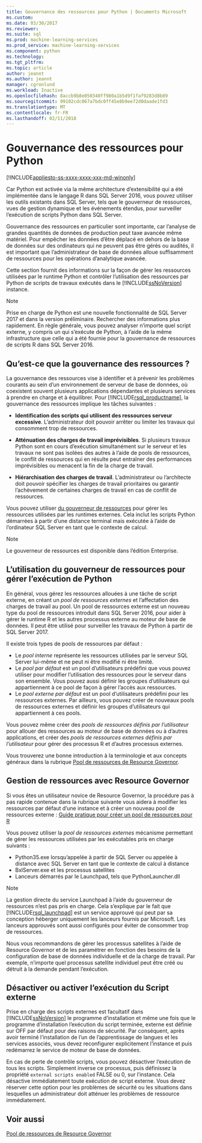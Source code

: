 ```yaml
---
title: Gouvernance des ressources pour Python | Documents Microsoft
ms.custom: 
ms.date: 03/30/2017
ms.reviewer: 
ms.suite: sql
ms.prod: machine-learning-services
ms.prod_service: machine-learning-services
ms.component: python
ms.technology: 
ms.tgt_pltfrm: 
ms.topic: article
author: jeannt
ms.author: jeannt
manager: cgronlund
ms.workload: Inactive
ms.openlocfilehash: 8accb9b8e050340ff980a1b5d9f1faf9283d8b89
ms.sourcegitcommit: 99102cdc867a7bdc0ff45e8b9ee72d0daade1fd3
ms.translationtype: MT
ms.contentlocale: fr-FR
ms.lasthandoff: 02/11/2018
---
```

# <a name="resource-governance-for-python"></a>Gouvernance des ressources pour Python
[!INCLUDE[appliesto-ss-xxxx-xxxx-xxx-md-winonly](../../includes/appliesto-ss-xxxx-xxxx-xxx-md-winonly.md)]

Car Python est activée via la même architecture d’extensibilité qui a été implémentée dans le langage R dans SQL Server 2016, vous pouvez utiliser les outils existants dans SQL Server, tels que le gouverneur de ressources, vues de gestion dynamique et les événements étendus, pour surveiller l’exécution de scripts Python dans SQL Server.

Gouvernance des ressources en particulier sont importante, car l’analyse de grandes quantités de données de production peut taxe avancée même matériel.  Pour empêcher les données d’être déplacé en dehors de la base de données sur des ordinateurs qui ne peuvent pas être gérés ou audités, il est important que l’administrateur de base de données alloue suffisamment de ressources pour les opérations d’analytique avancée.

Cette section fournit des informations sur la façon de gérer les ressources utilisées par le runtime Python et contrôler l’utilisation des ressources par Python de scripts de travaux exécutés dans le [!INCLUDE[ssNoVersion](../../includes/ssnoversion-md.md)] instance.

> [!NOTE]
> Prise en charge de Python est une nouvelle fonctionnalité de SQL Server 2017 et dans la version préliminaire. Rechercher des informations plus rapidement.
> En règle générale, vous pouvez analyser n’importe quel script externe, y compris un qui s’exécute de Python, à l’aide de la même infrastructure que celle qui a été fournie pour la gouvernance de ressources de scripts R dans SQL Server 2016.

## <a name="what-is-resource-governance"></a>Qu’est-ce que la gouvernance des ressources ?

La gouvernance des ressources vise à identifier et à prévenir les problèmes courants au sein d’un environnement de serveur de base de données, où coexistent souvent plusieurs applications dépendantes et plusieurs services à prendre en charge et à équilibrer. Pour [!INCLUDE[rsql_productname](../../includes/rsql-productname-md.md)], la gouvernance des ressources implique les tâches suivantes :  

+ **Identification des scripts qui utilisent des ressources serveur excessive**. L’administrateur doit pouvoir arrêter ou limiter les travaux qui consomment trop de ressources.

+ **Atténuation des charges de travail imprévisibles**. Si plusieurs travaux Python sont en cours d’exécution simultanément sur le serveur et les travaux ne sont pas isolées des autres à l’aide de pools de ressources, le conflit de ressources qui en résulte peut entraîner des performances imprévisibles ou menacent la fin de la charge de travail.

+ **Hiérarchisation des charges de travail**. L’administrateur ou l’architecte doit pouvoir spécifier les charges de travail prioritaires ou garantir l’achèvement de certaines charges de travail en cas de conflit de ressources.

Vous pouvez utiliser [du gouverneur de ressources](../../relational-databases/resource-governor/resource-governor.md) pour gérer les ressources utilisées par les runtimes externes. Cela inclut les scripts Python démarrées à partir d’une distance terminal mais exécutée à l’aide de l’ordinateur SQL Server en tant que le contexte de calcul.

> [!NOTE] 
> Le gouverneur de ressources est disponible dans l’édition Enterprise.

## <a name="how-to-use-resource-governor-to-manage-python-execution"></a>L’utilisation du gouverneur de ressources pour gérer l’exécution de Python

En général, vous gérez les ressources allouées à une tâche de script externe, en créant un *pool de ressources externes* et l’affectation des charges de travail au pool. Un pool de ressources externe est un nouveau type du pool de ressources introduit dans SQL Server 2016, pour aider à gérer le runtime R et les autres processus externe au moteur de base de données. Il peut être utilisé pour surveiller les travaux de Python à partir de SQL Server 2017.

Il existe trois types de pools de ressources par défaut :

+ Le *pool interne* représente les ressources utilisées par le serveur SQL Server lui-même et ne peut ni être modifié ni être limité.
+ Le *pool par défaut* est un pool d’utilisateurs prédéfini que vous pouvez utiliser pour modifier l’utilisation des ressources pour le serveur dans son ensemble. Vous pouvez aussi définir les groupes d’utilisateurs qui appartiennent à ce pool de façon à gérer l’accès aux ressources.
+ Le *pool externe par défaut* est un pool d’utilisateurs prédéfini pour les ressources externes. Par ailleurs, vous pouvez créer de nouveaux pools de ressources externes et définir les groupes d’utilisateurs qui appartiennent à ces pools.

Vous pouvez même créer des *pools de ressources définis par l’utilisateur* pour allouer des ressources au moteur de base de données ou à d’autres applications, et créer des *pools de ressources externes définis par l’utilisateur* pour gérer des processus R et d’autres processus externes.

Vous trouverez une bonne introduction à la terminologie et aux concepts généraux dans la rubrique [Pool de ressources de Resource Governor](../../relational-databases/resource-governor/resource-governor-resource-pool.md).

## <a name="resource-management-using-resource-governor"></a>Gestion de ressources avec Resource Governor

Si vous êtes un utilisateur novice de Resource Governor, la procédure pas à pas rapide contenue dans la rubrique suivante vous aidera à modifier les ressources par défaut d’une instance et à créer un nouveau pool de ressources externe : [Guide pratique pour créer un pool de ressources pour R](../../advanced-analytics/r-services/how-to-create-a-resource-pool-for-r.md)

Vous pouvez utiliser la *pool de ressources externes* mécanisme permettant de gérer les ressources utilisées par les exécutables pris en charge suivants :

+ Python35.exe lorsqu’appelée à partir de SQL Server ou appelée à distance avec SQL Server en tant que le contexte de calcul à distance
+ BxlServer.exe et les processus satellites
+ Lanceurs démarrés par le Launchpad, tels que PythonLauncher.dll

> [!NOTE]
> La gestion directe du service Launchpad à l’aide du gouverneur de ressources n’est pas pris en charge. Cela s’explique par le fait que [!INCLUDE[rsql_launchpad](../../includes/rsql-launchpad-md.md)] est un service approuvé qui peut par sa conception héberger uniquement les lanceurs fournis par Microsoft. Les lanceurs approuvés sont aussi configurés pour éviter de consommer trop de ressources.

Nous vous recommandons de gérer les processus satellites à l’aide de Resource Governor et de les paramétrer en fonction des besoins de la configuration de base de données individuelle et de la charge de travail.  Par exemple, n’importe quel processus satellite individuel peut être créé ou détruit à la demande pendant l’exécution.

## <a name="disable-or-enable-external-script-execution"></a>Désactiver ou activer l’exécution du Script externe

Prise en charge des scripts externes est facultatif dans [!INCLUDE[ssNoVersion](../../includes/ssnoversion-md.md)] le programme d’installation et même une fois que le programme d’installation l’exécution du script terminée, externe est définie sur OFF par défaut pour des raisons de sécurité. Par conséquent, après avoir terminé l’installation de l’un de l’apprentissage de langues et les services associés, vous devez reconfigurer explicitement l’instance et puis redémarrez le service de moteur de base de données.

En cas de perte de contrôle scripts, vous pouvez désactiver l’exécution de tous les scripts. Simplement inverse ce processus, puis définissez la propriété `external scripts enabled` FALSE ou 0, sur l’instance. Cela désactive immédiatement toute exécution de script externe. Vous devez réserver cette option pour les problèmes de sécurité ou les situations dans lesquelles un administrateur doit atténuer les problèmes de ressource immédiatement.

## <a name="see-also"></a>Voir aussi

[Pool de ressources de Resource Governor](../../relational-databases/resource-governor/resource-governor-resource-pool.md)

